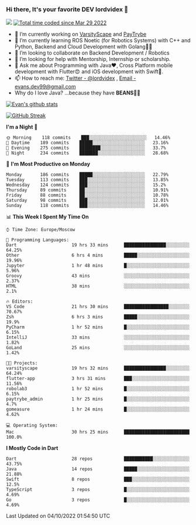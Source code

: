### Hi there, It's your favorite DEV lordvidex 👋
<img src="https://komarev.com/ghpvc/?username=lordvidex&label=Views&color=blue&style=plastic" /> <a href="https://wakatime.com/@0e56db35-d16b-410a-acc0-4085055304bf"><img src="https://wakatime.com/badge/user/0e56db35-d16b-410a-acc0-4085055304bf.svg" alt="Total time coded since Mar 29 2022" /></a>

- 🔭 I’m currently working on [VarsityScape](https://varsityscape.com) and [PayTrybe](https://www.paytrybe.com)
- 🌱 I’m currently learning ROS Noetic (for Robotics Systems) with C++ and Python, Backend and Cloud Development with Golang🧙🏼
- 👯 I’m looking to collaborate on Backend Development / Robotics
- 🤔 I’m looking for help with Mentorship, Internship or scholarship.
- 💬 Ask me about Programming with Java❤️, Cross Platform mobile development with Flutter😍 and iOS development with Swift🚀.
- 📫 How to reach me: [Twitter - @lordvidex](https://twitter.com/lordvidex) , [Email - evans.dev99@gmail.com](mailto:evans.dev99@gmail.com?body=Hello%20Evans,)
- Why do I love Java? ...because they have **BEANS**🤤😋

<div>
<!-- <a href="https://github.com/lordvidex">
  <img src="https://github-readme-stats.vercel.app/api/top-langs/?username=lordvidex&theme=light" />
</a>    -->
<!-- [![Top Langs](https://github-readme-stats.vercel.app/api/top-langs/?username=lordvidex)](https://github.com/lordvidex/)  -->
<a href="https://github.com/lordvidex">
 <img src="https://github-readme-stats.vercel.app/api?username=lordvidex&show_icons=true&theme=light&line_height=27" alt="Evan's github stats"/>
</a>
</div>

[![GitHub Streak](https://github-readme-streak-stats.herokuapp.com?user=lordvidex&theme=github-dark&hide_border=true)](https://git.io/streak-stats)

<!--
  <a href="https://github.com/iampawan/FlutterExampleApps">
    <img align="center" src="https://github-readme-stats.vercel.app/api/pin/?username=iampawan&repo=FlutterExampleApps&theme=light" />

  </a>
  <a href="https://github.com/iampawan/VelocityX">
   <img align="center" src="https://github-readme-stats.vercel.app/api/pin/?username=iampawan&repo=VelocityX&theme=light" />
  </a>
-->
<!--START_SECTION:waka-->
**I'm a Night 🦉** 

```text
🌞 Morning    118 commits    ███░░░░░░░░░░░░░░░░░░░░░░   14.46% 
🌆 Daytime    189 commits    █████░░░░░░░░░░░░░░░░░░░░   23.16% 
🌃 Evening    275 commits    ████████░░░░░░░░░░░░░░░░░   33.7% 
🌙 Night      234 commits    ███████░░░░░░░░░░░░░░░░░░   28.68%

```
📅 **I'm Most Productive on Monday** 

```text
Monday       186 commits    █████░░░░░░░░░░░░░░░░░░░░   22.79% 
Tuesday      113 commits    ███░░░░░░░░░░░░░░░░░░░░░░   13.85% 
Wednesday    124 commits    ███░░░░░░░░░░░░░░░░░░░░░░   15.2% 
Thursday     89 commits     ██░░░░░░░░░░░░░░░░░░░░░░░   10.91% 
Friday       88 commits     ██░░░░░░░░░░░░░░░░░░░░░░░   10.78% 
Saturday     98 commits     ███░░░░░░░░░░░░░░░░░░░░░░   12.01% 
Sunday       118 commits    ███░░░░░░░░░░░░░░░░░░░░░░   14.46%

```


📊 **This Week I Spent My Time On** 

```text
⌚︎ Time Zone: Europe/Moscow

💬 Programming Languages: 
Dart                     19 hrs 33 mins      ████████████████░░░░░░░░░   64.25% 
Other                    6 hrs 4 mins        █████░░░░░░░░░░░░░░░░░░░░   19.96% 
Jupyter                  1 hr 48 mins        █░░░░░░░░░░░░░░░░░░░░░░░░   5.96% 
Groovy                   43 mins             ░░░░░░░░░░░░░░░░░░░░░░░░░   2.37% 
HTML                     38 mins             ░░░░░░░░░░░░░░░░░░░░░░░░░   2.1%

🔥 Editors: 
VS Code                  21 hrs 30 mins      █████████████████░░░░░░░░   70.67% 
Zsh                      6 hrs 3 mins        █████░░░░░░░░░░░░░░░░░░░░   19.9% 
PyCharm                  1 hr 52 mins        █░░░░░░░░░░░░░░░░░░░░░░░░   6.15% 
IntelliJ                 33 mins             ░░░░░░░░░░░░░░░░░░░░░░░░░   1.82% 
GoLand                   25 mins             ░░░░░░░░░░░░░░░░░░░░░░░░░   1.42%

🐱‍💻 Projects: 
varsityscape             19 hrs 32 mins      ████████████████░░░░░░░░░   64.24% 
flutter-app              3 hrs 31 mins       ███░░░░░░░░░░░░░░░░░░░░░░   11.56% 
robolab3                 1 hr 52 mins        █░░░░░░░░░░░░░░░░░░░░░░░░   6.15% 
paytrybe_admin           1 hr 25 mins        █░░░░░░░░░░░░░░░░░░░░░░░░   4.7% 
gomeasure                1 hr 24 mins        █░░░░░░░░░░░░░░░░░░░░░░░░   4.62%

💻 Operating System: 
Mac                      30 hrs 25 mins      █████████████████████████   100.0%

```

**I Mostly Code in Dart** 

```text
Dart                     28 repos            ███████████░░░░░░░░░░░░░░   43.75% 
Java                     14 repos            █████░░░░░░░░░░░░░░░░░░░░   21.88% 
Swift                    8 repos             ███░░░░░░░░░░░░░░░░░░░░░░   12.5% 
TypeScript               3 repos             █░░░░░░░░░░░░░░░░░░░░░░░░   4.69% 
Go                       3 repos             █░░░░░░░░░░░░░░░░░░░░░░░░   4.69%

```



 Last Updated on 04/10/2022 01:54:50 UTC
<!--END_SECTION:waka-->
